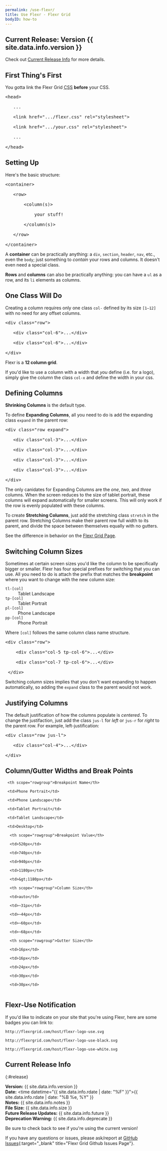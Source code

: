 ```yaml
---
permalink: /use-flexr/
title: Use Flexr - Flexr Grid
bodyID: how-to
---
```


## Current Release: Version {{ site.data.info.version }}

Check out [Current Release Info](#release) for more details.

## First Thing's First

You gotta link the Flexr Grid <abbr title="Cascading Style Sheets">CSS</abbr> <strong>before</strong> your CSS.

<pre>&lt;head&gt;

   ...

   &lt;link href=".../<span>flexr.css</span>" rel="stylesheet"&gt;

   &lt;link href=".../your.css" rel="stylesheet"&gt;

   ...

&lt;/head&gt;</pre>

## Setting Up

Here's the basic structure:

<pre>&lt;container&gt;

   &lt;row&gt;

       &lt;column(s)&gt;

           <span>your stuff!</span>

       &lt;/column(s)&gt;

   &lt;/row&gt;

&lt;/container&gt;</pre>

A <strong>container</strong> can be practically anything: a `div`, `section`, `header`, `nav`, etc., even the `body`; just something to <em>contain</em> your rows and columns. It doesn't even need a special class.

<strong>Rows</strong> and <strong>columns</strong> can also be practically anything: you can have a `ul` as a row, and its `li` elements as columns.

## One Class Will Do

Creating a column requires only one class `col-` defined by its size `[1–12]` with no need for any offset columns.

<pre>&lt;div class="row"&gt;

   &lt;div class="<span>col-6</span>"&gt;...&lt;/div&gt;

   &lt;div class="<span>col-6</span>"&gt;...&lt;/div&gt;

&lt;/div&gt;</pre>

Flexr is a <strong>12 column grid</strong>.

If you'd like to use a column with a width that _you_ define (i.e. for a logo), simply give the column the class `col-x` and define the width in your css.

## Defining Columns

<strong>Shrinking Columns</strong> is the default type.

To define <strong>Expanding Columns</strong>, all you need to do is add the expanding class `expand` in the parent row:

<pre>&lt;div class="row <span>expand</span>"&gt;

   &lt;div class="col-3"&gt;...&lt;/div&gt;

   &lt;div class="col-3"&gt;...&lt;/div&gt;

   &lt;div class="col-3"&gt;...&lt;/div&gt;

   &lt;div class="col-3"&gt;...&lt;/div&gt;

&lt;/div&gt;</pre>

The only canidates for Expanding Columns are the _one_, _two_, and _three_ columns. When the screen reduces to the size of tablet portrait, these columns will expand automatically for smaller screens. This will only work if the row is evenly populated with these columns.

To create <strong>Stretching Columns</strong>, just add the stretching class `stretch` in the parent row. Stretching Columns make their parent row full width to its parent, and divide the space between themselves equally with no gutters.

See the difference in behavior on the [Flexr Grid Page](/flexr-grid/).

## Switching Column Sizes

Sometimes at certain screen sizes you'd like the column to be specifically bigger or smaller. Flexr has four special prefixes for switching that you can use. All you need to do is attach the prefix that matches the <strong>breakpoint</strong> where you want to change with the new column size:

<dl>
   <dt><code>tl-[col]</code></dt>
   <dd>Tablet Landscape</dd>
   <dt><code>tp-[col]</code></dt>
   <dd>Tablet Portrait</dd>
   <dt><code>pl-[col]</code></dt>
   <dd>Phone Landscape</dd>
   <dt><code>pp-[col]</code></dt>
   <dd>Phone Portrait</dd>
</dl>

Where `[col]` follows the same column class name structure.

 <pre>&lt;div class="row"&gt;

    &lt;div class="col-5 <span>tp-col-6</span>"&gt;...&lt;/div&gt;

    &lt;div class="col-7 <span>tp-col-6</span>"&gt;...&lt;/div&gt;

 &lt;/div&gt;</pre>

Switching column sizes implies that you don't want expanding to happen automatically, so adding the `expand` class to the parent would not work.

## Justifying Columns

The default justification of how the columns populate is _centered_. To change the justifaction, just add the class `jus-l` for _left_ or `jus-r` for _right_ to the parent row. For example, left-justification:

<pre>&lt;div class="row <span>jus-l</span>"&gt;

   &lt;div class="col-4"&gt;...&lt;/div&gt;

&lt;/div&gt;</pre>

## Column/Gutter Widths and Break&nbsp;Points

<table>

   <tr>

     <th scope="rowgroup">Breakpoint Name</th>

     <td>Phone Portrait</td>

     <td>Phone Landscape</td>

     <td>Tablet Portrait</td>

     <td>Tablet Landscape</td>

     <td>Desktop</td>

   </tr>

   <tr>

      <th scope="rowgroup">Breakpoint Value</th>

      <td>520px</td>

      <td>740px</td>

      <td>940px</td>

      <td>1180px</td>

      <td>&gt;1180px</td>

   </tr>

   <tr>

      <th scope="rowgroup">Column Size</th>

      <td>auto</td>

      <td>~31px</td>

      <td>~44px</td>

      <td>~60px</td>

      <td>~68px</td>

   </tr>

   <tr>

      <th scope="rowgroup">Gutter Size</th>

      <td>16px</td>

      <td>16px</td>

      <td>24px</td>

      <td>30px</td>

      <td>30px</td>

   </tr>

</table>

## Flexr-Use Notification

If you'd like to indicate on your site that you're using Flexr, here are some badges you can link to:

```
http://flexrgrid.com/host/flexr-logo-use.svg

http://flexrgrid.com/host/flexr-logo-use-black.svg

http://flexrgrid.com/host/flexr-logo-use-white.svg
```

## Current Release Info
{:#release}

**Version:** {{ site.data.info.version }}<br>
**Date:** <time datetime="{{ site.data.info.rdate | date: "%F" }}">{{ site.data.info.rdate | date: "%B %e, %Y" }}</time><br>
**Notes:** {{ site.data.info.notes }}<br>
**File Size:** {{ site.data.info.size }}<br>
**Future Release Updates:** {{ site.data.info.future }}<br>
**Deprecation Warning:** {{ site.data.info.deprecate }}

Be sure to check back to see if you're using the current version!

If you have any questions or issues, please ask/report at [GitHub Issues](https://github.com/dmbdesignpdx/flexr/issues){:target="_blank" title="Flexr Grid Github Issues Page"}.
